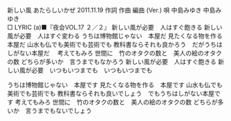 新しい風
あたらしいかぜ
2011.11.19
作詞  作曲  編曲 (Ver.)   唄
中島みゆき   中島みゆき        
□ LYRIC (a)■『夜会VOL.17 ２／２』
新しい風が必要　人はすぐ飽きる
新しい風が必要　人はすぐ変わる
うちは博物館じゃない　本屋だ
見たくなる物を作る　本屋だ
山水も仏でも美術でも芸術でも
教科書ならそれも良かろう　だがうちはしがない本屋だ　
考えてもみろ
世間に　竹のオタクの数と　美人の絵のオタクの数
どちらが多いか　言うまでもなかろう
新しい風が必要　人はすぐ飽きる
新しい風が必要　いつもいつまでも　いつもいつまでも

うちは博物館じゃない　本屋です
見たくなる物を作る　本屋です
山水も仏でも美術でも芸術でも
教科書ならそれも良いでしょう　でもうちはしがない本屋です
考えてもみろ
世間に　竹のオタクの数と　美人の絵のオタクの数
どちらが多いか　言うまでもないでしょう